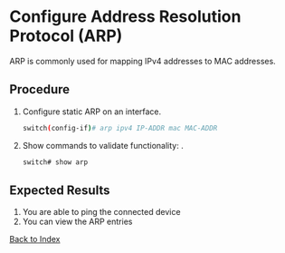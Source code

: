 
# Configure Address Resolution Protocol (ARP) 

ARP is commonly used for mapping IPv4 addresses to MAC addresses. 

## Procedure

1. Configure static ARP on an interface.

    ```bash
    switch(config-if)# arp ipv4 IP-ADDR mac MAC-ADDR
    ```

1. Show commands to validate functionality: . 

    ```bash
    switch# show arp
    ```

## Expected Results 

1. You are able to ping the connected device 
1. You can view the ARP entries 


[Back to Index](../index.md)